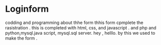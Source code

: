 # Loginform
codding and programming about thhe form
thhis form cpmplete the rasistration .
this is completed with html, css, and javascript .
and php and python,mysql.java script, mysql.sql server.
hey , helllo. by this we used to make the form .
